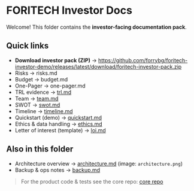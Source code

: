 # FORITECH Investor Docs

Welcome! This folder contains the **investor-facing documentation pack**.
## Quick links
- **Download investor pack (ZIP)** → https://github.com/forrybg/foritech-investor-demo/releases/latest/download/foritech-investor-pack.zip
- Risks → risks.md
- Budget → budget.md
- One-Pager → one-pager.md
- TRL evidence → [trl.md](trl.md)
- Team → [team.md](team.md)
- SWOT → [swot.md](swot.md)
- Timeline → [timeline.md](timeline.md)
- Quickstart (demo) → [quickstart.md](quickstart.md)
- Ethics & data handling → [ethics.md](ethics.md)
- Letter of interest (template) → [loi.md](loi.md)
## Also in this folder
- Architecture overview → [architecture.md](architecture.md) (image: `architecture.png`)
- Backup & ops notes → [backup.md](backup.md)
> For the product code & tests see the core repo:
> [core repo](https://github.com/foritech-secure-system/foritech-secure-system)
